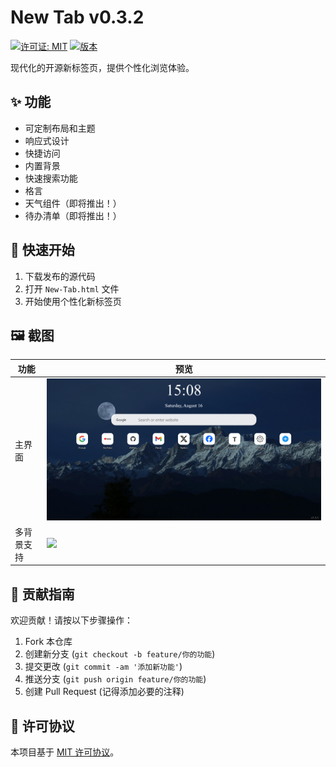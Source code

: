 # New Tab v0.3.2
[![许可证: MIT](https://img.shields.io/badge/License-MIT-yellow.svg)](../LICENSE)
[![版本](https://img.shields.io/badge/version-0.3.2-blue)]()

现代化的开源新标签页，提供个性化浏览体验。

## ✨ 功能
- 可定制布局和主题
- 响应式设计
- 快捷访问
- 内置背景
- 快速搜索功能
- 格言
- 天气组件（即将推出！）
- 待办清单（即将推出！）

## 🚀 快速开始
1. 下载发布的源代码
2. 打开 `New-Tab.html` 文件
3. 开始使用个性化新标签页

## 🖼️ 截图
| 功能 | 预览 |
|------|------|
| 主界面 | ![](../images/Screenshots/New%20Tab_1.png) |
| 多背景支持 | ![](../images/Screenshots/New%20Tab_2.png) |

## 👥 贡献指南
欢迎贡献！请按以下步骤操作：
1. Fork 本仓库
2. 创建新分支 (`git checkout -b feature/你的功能`)
3. 提交更改 (`git commit -am '添加新功能'`)
4. 推送分支 (`git push origin feature/你的功能`)
5. 创建 Pull Request
(记得添加必要的注释)

## 📄 许可协议
本项目基于 [MIT 许可协议](../LICENSE)。
